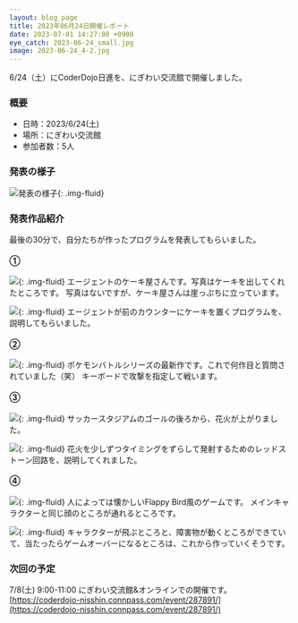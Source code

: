 ```yaml
---
layout: blog_page
title: 2023年06月24日開催レポート
date: 2023-07-01 14:27:00 +0900
eye_catch: 2023-06-24_small.jpg
image: 2023-06-24_4-2.jpg
---
```


6/24（土）にCoderDojo日進を、にぎわい交流館で開催しました。

### 概要

- 日時：2023/6/24(土)
- 場所：にぎわい交流館
- 参加者数：5人

### 発表の様子

![発表の様子](/assets/img/2023-06-24_0.jpg){: .img-fluid}

### 発表作品紹介

最後の30分で、自分たちが作ったプログラムを発表してもらいました。

#### &#9312;
![](/assets/img/2023-06-24_1-1.jpg){: .img-fluid}
エージェントのケーキ屋さんです。写真はケーキを出してくれたところです。
写真はないですが、ケーキ屋さんは崖っぷちに立っています。

![](/assets/img/2023-06-24_1-2.jpg){: .img-fluid}
エージェントが前のカウンターにケーキを置くプログラムを、説明してもらいました。

#### &#9313;

![](/assets/img/2023-06-24_2-1.jpg){: .img-fluid}
ポケモンバトルシリーズの最新作です。これで何作目と質問されていました（笑）
キーボードで攻撃を指定して戦います。

#### &#9314;

![](/assets/img/2023-06-24_3-1.jpg){: .img-fluid}
サッカースタジアムのゴールの後ろから、花火が上がりました。

![](/assets/img/2023-06-24_3-2.jpg){: .img-fluid}
花火を少しずつタイミングをずらして発射するためのレッドストーン回路を、説明してくれました。

#### &#9315;

![](/assets/img/2023-06-24_4-1.jpg){: .img-fluid}
人によっては懐かしいFlappy Bird風のゲームです。
メインキャラクターと同じ顔のところが通れるところです。

![](/assets/img/2023-06-24_4-2.jpg){: .img-fluid}
キャラクターが飛ぶところと、障害物が動くところができていて、当たったらゲームオーバーになるところは、これから作っていくそうです。

### 次回の予定

7/8(土) 9:00-11:00 にぎわい交流館&オンラインでの開催です。<br/>
[https://coderdojo-nisshin.connpass.com/event/287891/](https://coderdojo-nisshin.connpass.com/event/287891/)
